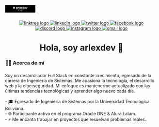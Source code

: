 <img src="./arlexdev_github_profile.png" alt="GitHub Profile" height="25" />

###

<div align="center">
  <a href="https://arlexdev-link.vercel.app/" target="_blank">
    <img src="https://img.shields.io/static/v1?message=Linktree&logo=linktree&label=&color=2a2a2a&logoColor=white&labelColor=&style=for-the-badge" height="25" alt="linktree logo" />
  </a>
  <a href="https://www.linkedin.com/in/arlexdev/" target="_blank">
    <img src="https://img.shields.io/static/v1?message=LinkedIn&logo=linkedin&label=&color=0077B5&logoColor=white&labelColor=&style=for-the-badge" height="25" alt="linkedin logo" />
  </a>
  <a href="https://x.com/al3xsdev" target="_blank">
    <img src="https://img.shields.io/static/v1?message=Twitter&logo=twitter&label=&color=1DA1F2&logoColor=white&labelColor=&style=for-the-badge" height="25" alt="twitter logo" />
  </a>
  <a href="https://www.facebook.com/arlexdev/" target="_blank">
    <img src="https://img.shields.io/static/v1?message=Facebook&logo=facebook&label=&color=1877F2&logoColor=white&labelColor=&style=for-the-badge" height="25" alt="facebook logo" />
  </a>
  <a href="https://discord.com/invite/SXurd6kSY7" target="_blank">
    <img src="https://img.shields.io/static/v1?message=Discord&logo=discord&label=&color=7289DA&logoColor=white&labelColor=&style=for-the-badge" height="25" alt="discord logo" />
  </a>
  <a href="https://www.instagram.com/arlex.dev/" target="_blank">
    <img src="https://img.shields.io/static/v1?message=Instagram&logo=instagram&label=&color=E4405F&logoColor=white&labelColor=&style=for-the-badge" height="25" alt="instagram logo" />
  </a>
  <a href="mailto:arlexdev@gmail.com" target="_blank">
    <img src="https://img.shields.io/static/v1?message=Gmail&logo=gmail&label=&color=D14836&logoColor=white&labelColor=&style=for-the-badge" height="25" alt="gmail logo" />
  </a>
</div>

###

<h1 align="center">Hola, soy arlexdev 👋</h1>

###

<h3 align="left">👩‍💻  Acerca de mí</h3>

###

<p align="left">Soy un desarrollador Full Stack en constante crecimiento, egresado de la carrera de Ingeniería de Sistemas. Me apasiona la tecnología, el desarrollo web y la ciberseguridad. Mi enfoque es mantenerme actualizado con las últimas tendencias tecnológicas y aprender algo nuevo cada día.<br><br>- 🎓 Egresado de Ingeniería de Sistemas por la Universidad Tecnológica Boliviana.<br>- 🌐 Participante activo en el programa Oracle ONE & Alura Latam.<br>- ⚡ Me encanta trabajar en proyectos que resuelvan problemas reales.</p>

###
